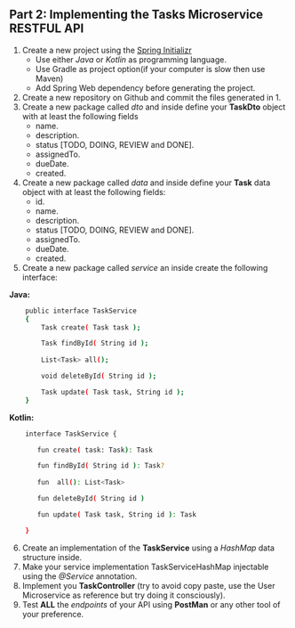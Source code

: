 ## Part 2: Implementing the Tasks Microservice RESTFUL API

1. Create a new project using the [Spring Initializr](https://start.spring.io)
    + Use either *Java* or *Kotlin* as programming language.
    + Use Gradle as project option(if your computer is slow then use Maven)
    + Add Spring Web dependency before generating the project.
2. Create a new repository on Github and commit the files generated in 1.
3. Create a new package called *dto* and inside define your **TaskDto** object with at least the following fields
    + name.
    + description.
    + status [TODO, DOING, REVIEW and DONE].
    + assignedTo.
    + dueDate.
    + created.
4. Create a new package called *data* and inside define your **Task** data object with at least the following fields:
    + id.
    + name.
    + description.
    + status [TODO, DOING, REVIEW and DONE].
    + assignedTo.
    + dueDate.
    + created.
5. Create a new package called *service* an inside create the following interface:

**Java:**

```sh
    public interface TaskService
    {
        Task create( Task task );

        Task findById( String id );
        
        List<Task> all();

        void deleteById( String id );

        Task update( Task task, String id );
    }
```
**Kotlin:**

```sh
    interface TaskService {

       fun create( task: Task): Task

       fun findById( String id ): Task?
       
       fun  all(): List<Task>

       fun deleteById( String id )

       fun update( Task task, String id ): Task

    }
```

6. Create an implementation of the **TaskService** using a *HashMap* data structure inside.
7. Make your service implementation TaskServiceHashMap injectable using the *@Service* annotation.
8. Implement you **TaskController** (try to avoid copy paste, use the User Microservice as reference but try doing it consciously).
9. Test **ALL** the *endpoints* of your API using **PostMan** or any other tool of your preference.

